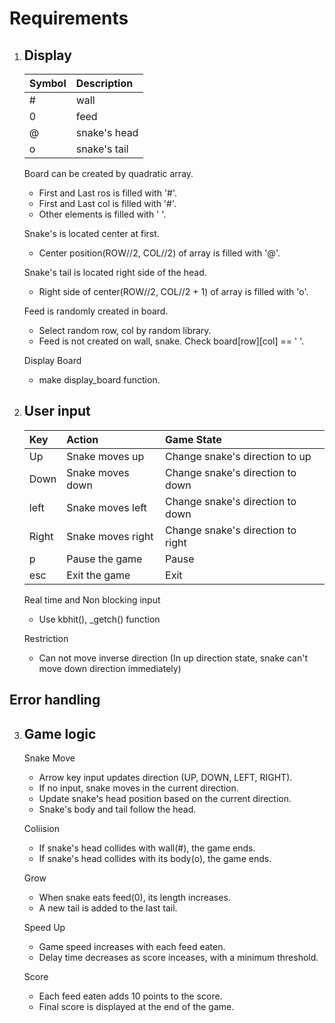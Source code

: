 # Requirements
1. Display
   ---
   |Symbol            |Description |
   | :--------------- | :--------- |
   |#                 |wall        |
   |0                 |feed        |
   |@                 |snake's head|
   |o                 |snake's tail|           
  
   Board can be created by quadratic array.
   - First and Last ros is filled with '#'.
   - First and Last col is filled with '#'.
   - Other elements is filled with ' '.   
  
   Snake's is located center at first.
   - Center position(ROW//2, COL//2) of array is filled with '@'.
  
   Snake's tail is located right side of the head.
   - Right side of center(ROW//2, COL//2 + 1) of array is filled with 'o'.
   
   Feed is randomly created in board.
   - Select random row, col by random library.
   - Feed is not created on wall, snake. Check board[row][col] == ' '.
  
   Display Board
   - make display_board function.

2. User input
   ---
    |Key     |Action            | Game State                      |
    | :----- | :--------------- | :------------------------------ |
    |Up      |Snake moves up    |Change snake's direction to up   |
    |Down    |Snake moves down  |Change snake's direction to down |
    |left    |Snake moves left  |Change snake's direction to down |
    |Right   |Snake moves right |Change snake's direction to right|
    |p       |Pause the game    |Pause                            |
    |esc     |Exit the game     |Exit                             |

   Real time and Non blocking input
   - Use kbhit(), _getch() function
  
   Restriction
   - Can not move inverse direction (In up direction state, snake can't move down direction immediately)

  Error handling
  - 
    
3. Game logic
   ---
   Snake Move
   - Arrow key input updates direction (UP, DOWN, LEFT, RIGHT).
   - If no input, snake moves in the current direction.
   - Update snake's head position based on the current direction.
   - Snake's body and tail follow the head.
  
   Coliision
   - If snake's head collides with wall(#), the game ends.
   - If snake's head collides with its body(o), the game ends.

   Grow
   - When snake eats feed(0), its length increases.
   - A new tail is added to the last tail.

   Speed Up
   - Game speed increases with each feed eaten.
   - Delay time decreases as score inceases, with a minimum threshold.

   Score
   - Each feed eaten adds 10 points to the score.
   - Final score is displayed at the end of the game.
